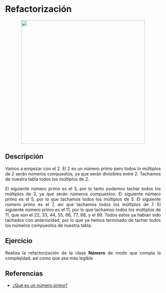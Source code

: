 <div align="justify">

# Refactorización

  <div align="center">
    <img src="https://www.smartick.es/blog/wp-content/uploads/2012/09/Tabla-de-numeros-primos.jpeg" width="400px" >
  </div>

## Descripción

Vamos a empezar con el 2. El 2 es un número primo pero todos lo múltiplos de 2 serán números compuestos, ya que serán divisibles entre 2. Tachamos de nuestra tabla todos los múltiplos de 2.

El siguiente número primo es el 3, por lo tanto podemos tachar todos los múltiplos de 3, ya que serán números compuestos.
El siguiente número primo es el 5, por lo que tachamos todos los múltiplos de 5.
El siguiente número primo es el 7, así que tachamos todos los múltiplos de 7.
El siguiente número primo es el 11, por lo que tachamos todos los múltiplos de 11, que son el 22, 33, 44, 55, 66, 77, 88, y el 99. Todos estos ya habían sido tachados con anterioridad, por lo que ya hemos terminado de tachar todos los números compuestos de nuestra tabla.

## Ejercicio

Realiza la refactorización de la clase __Número__ de modo que compla la complejidad, asi como que sea más legible.

## Referencias
- [¿Qué es un número primo?](https://www.smartick.es/blog/matematicas/numeros/numeros-primos-y-numeros-compuestos/)

</div>
